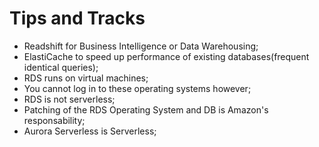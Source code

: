 # Tips and Tracks  

* Readshift for Business Intelligence or Data Warehousing;  
* ElastiCache to speed up performance of existing databases(frequent identical queries);  
* RDS runs on virtual machines;  
* You cannot log in to these operating systems however;  
* RDS is not serverless;  
* Patching of the RDS Operating System and DB is Amazon's responsability;  
* Aurora Serverless is Serverless;  
